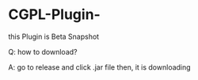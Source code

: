 # CGPL-Plugin-

this Plugin is Beta Snapshot 

Q: how to download? 

A: go to release and click .jar file then, it is downloading
